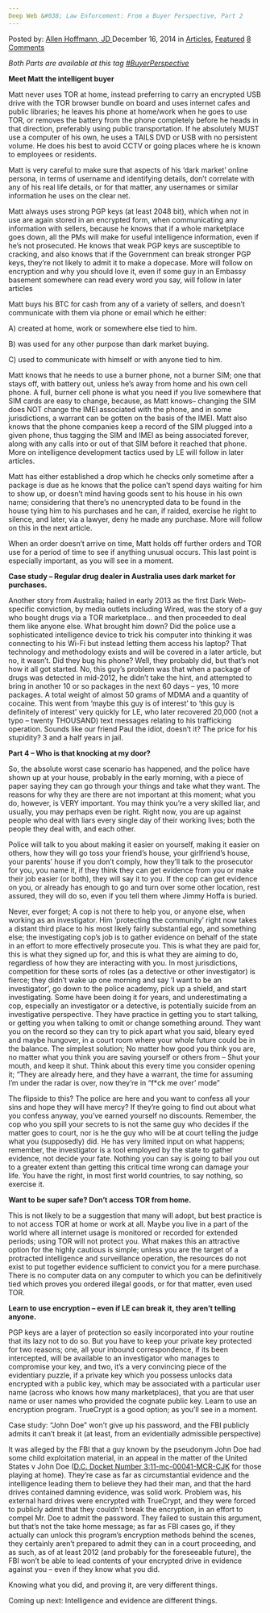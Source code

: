 ```yaml
---
Deep Web &#038; Law Enforcement: From a Buyer Perspective, Part 2
---
```

<article class="post-listing post-7943 post type-post status-publish format-standard has-post-thumbnail hentry category-deepdot-news tag-buyer tag-buyerperspective tag-deep tag-enforcement tag-law tag-part tag-perspective tag-web">
    <div class="post-inner">
    <p class="post-meta">
    <span>Posted by: <a href="https://www.deepdotweb.com/author/lionelhutz/" title="">Allen Hoffmann, JD </a></span>
    <span>December 16, 2014</span>
    <span>in <a href="https://www.deepdotweb.com/category/articles/" rel="category tag">Articles</a>, <a href="https://www.deepdotweb.com/category/deepdot-news/" rel="category tag">Featured</a></span>
    <span><a href="https://www.deepdotweb.com/2014/12/16/deep-web-law-enforcement-buyer-perspective-part-2/#comments">8 Comments</a></span>
    </p>
    <div class="clear"></div>
    <div class="entry">
    <p><em>Both Parts are available at this tag <a href="http://www.deepdotweb.com/tag/BuyerPerspective/">#BuyerPerspective</a></em></p>
    <p><strong>Meet Matt the intelligent buyer</strong></p>
    <p>Matt never uses TOR at home, instead preferring to carry an encrypted USB drive with the TOR browser bundle on board and uses internet cafes and public libraries; he leaves his phone at home/work when he goes to use TOR, or removes the battery from the phone completely before he heads in that direction, preferably using public transportation. If he absolutely MUST use a computer of his own, he uses a TAILS DVD or USB with no persistent volume. He does his best to avoid CCTV or going places where he is known to employees or residents.</p>
    <p>Matt is very careful to make sure that aspects of his &#8216;dark market&#8217; online persona, in terms of username and identifying details, don&#8217;t correlate with any of his real life details, or for that matter, any usernames or similar information he uses on the clear net.</p>
    <p>Matt always uses strong PGP keys (at least 2048 bit), which when not in use are again stored in an encrypted form, when communicating any information with sellers, because he knows that if a whole marketplace goes down, all the PMs will make for useful intelligence information, even if he&#8217;s not prosecuted. He knows that weak PGP keys are susceptible to cracking, and also knows that if the Government can break stronger PGP keys, they’re not likely to admit it to make a dopecase. More will follow on encryption and why you should love it, even if some guy in an Embassy basement somewhere can read every word you say, will follow in later articles</p>
    <p>Matt buys his BTC for cash from any of a variety of sellers, and doesn&#8217;t communicate with them via phone or email which he either:</p>
    <p>A) created at home, work or somewhere else tied to him.</p>
    <p>B) was used for any other purpose than dark market buying.</p>
    <p>C) used to communicate with himself or with anyone tied to him.</p>
    <p>Matt knows that he needs to use a burner phone, not a burner SIM; one that stays off, with battery out, unless he’s away from home and his own cell phone. A full, burner cell phone is what you need if you live somewhere that SIM cards are easy to change, because, as Matt knows– changing the SIM does NOT change the IMEI associated with the phone, and in some jurisdictions, a warrant can be gotten on the basis of the IMEI. Matt also knows that the phone companies keep a record of the SIM plugged into a given phone, thus tagging the SIM and IMEI as being associated forever, along with any calls into or out of that SIM before it reached that phone. More on intelligence development tactics used by LE will follow in later articles.</p>
    <p>Matt has either established a drop which he checks only sometime after a package is due as he knows that the police can&#8217;t spend days waiting for him to show up, or doesn&#8217;t mind having goods sent to his house in his own name; considering that there&#8217;s no unencrypted data to be found in the house tying him to his purchases and he can, if raided, exercise he right to silence, and later, via a lawyer, deny he made any purchase. More will follow on this in the next article.</p>
    <p>When an order doesn&#8217;t arrive on time, Matt holds off further orders and TOR use for a period of time to see if anything unusual occurs. This last point is especially important, as you will see in a moment.</p>
    <p><strong>Case study &#8211; Regular drug dealer in Australia uses dark market for purchases.</strong></p>
    <p>Another story from Australia; hailed in early 2013 as the first Dark Web-specific conviction, by media outlets including Wired, was the story of a guy who bought drugs via a TOR marketplace&#8230; and then proceeded to deal them like anyone else. What brought him down? Did the police use a sophisticated intelligence device to trick his computer into thinking it was connecting to his Wi-Fi but instead letting them access his laptop? That technology and methodology exists and will be covered in a later article, but no, it wasn&#8217;t. Did they bug his phone? Well, they probably did, but that&#8217;s not how it all got started. No, this guy&#8217;s problem was that when a package of drugs was detected in mid-2012, he didn&#8217;t take the hint, and attempted to bring in another 10 or so packages in the next 60 days &#8211; yes, 10 more packages. A total weight of almost 50 grams of MDMA and a quantity of cocaine. This went from &#8216;maybe this guy is of interest&#8217; to &#8216;this guy is definitely of interest&#8217; very quickly for LE, who later recovered 20,000 (not a typo &#8211; twenty THOUSAND) text messages relating to his trafficking operation. Sounds like our friend Paul the idiot, doesn&#8217;t it? The price for his stupidity? 3 and a half years in jail.</p>
    <p><strong>Part 4 &#8211; Who is that knocking at my door?</strong></p>
    <p>So, the absolute worst case scenario has happened, and the police have shown up at your house, probably in the early morning, with a piece of paper saying they can go through your things and take what they want. The reasons for why they are there are not important at this moment; what you do, however, is VERY important. You may think you&#8217;re a very skilled liar, and usually, you may perhaps even be right. Right now, you are up against people who deal with liars every single day of their working lives; both the people they deal with, and each other.</p>
    <p>Police will talk to you about making it easier on yourself, making it easier on others, how they will go toss your friend&#8217;s house, your girlfriend’s house, your parents&#8217; house if you don&#8217;t comply, how they&#8217;ll talk to the prosecutor for you, you name it, if they think they can get evidence from you or make their job easier (or both), they will say it to you. If the cop can get evidence on you, or already has enough to go and turn over some other location, rest assured, they will do so, even if you tell them where Jimmy Hoffa is buried.</p>
    <p>Never, ever forget; A cop is not there to help you, or anyone else, when working as an investigator. Him ‘protecting the community’ right now takes a distant third place to his most likely fairly substantial ego, and something else; the investigating cop&#8217;s job is to gather evidence on behalf of the state in an effort to more effectively prosecute you. This is what they are paid for, this is what they signed up for, and this is what they are aiming to do, regardless of how they are interacting with you. In most jurisdictions, competition for these sorts of roles (as a detective or other investigator) is fierce; they didn’t wake up one morning and say ‘I want to be an investigator’, go down to the police academy, pick up a shield, and start investigating. Some have been doing it for years, and underestimating a cop, especially an investigator or a detective, is potentially suicide from an investigative perspective. They have practice in getting you to start talking, or getting you when talking to omit or change something around. They want you on the record so they can try to pick apart what you said, bleary eyed and maybe hungover, in a court room where your whole future could be in the balance. The simplest solution; No matter how good you think you are, no matter what you think you are saving yourself or others from &#8211; Shut your mouth, and keep it shut. Think about this every time you consider opening it; &#8220;They are already here, and they have a warrant, the time for assuming I&#8217;m under the radar is over, now they’re in “f*ck me over’ mode&#8221;</p>
    <p>The flipside to this? The police are here and you want to confess all your sins and hope they will have mercy? If they&#8217;re going to find out about what you confess anyway, you&#8217;ve earned yourself no discounts. Remember, the cop who you spill your secrets to is not the same guy who decides if the matter goes to court, nor is he the guy who will be at court telling the judge what you (supposedly) did. He has very limited input on what happens; remember, the investigator is a tool employed by the state to gather evidence, not decide your fate. Nothing you can say is going to bail you out to a greater extent than getting this critical time wrong can damage your life. You have the right, in most first world countries, to say nothing, so exercise it.</p>
    <p><strong>Want to be super safe? Don&#8217;t access TOR from home.</strong></p>
    <p>This is not likely to be a suggestion that many will adopt, but best practice is to not access TOR at home or work at all. Maybe you live in a part of the world where all internet usage is monitored or recorded for extended periods; using TOR will not protect you. What makes this an attractive option for the highly cautious is simple; unless you are the target of a protracted intelligence and surveillance operation, the resources do not exist to put together evidence sufficient to convict you for a mere purchase. There is no computer data on any computer to which you can be definitively tied which proves you ordered illegal goods, or for that matter, even used TOR.</p>
    <p><strong>Learn to use encryption – even if LE can break it, they aren’t telling anyone.</strong></p>
    <p>PGP keys are a layer of protection so easily incorporated into your routine that its lazy not to do so. But you have to keep your private key protected for two reasons; one, all your inbound correspondence, if its been intercepted, will be available to an investigator who manages to compromise your key, and two, it’s a very convincing piece of the evidentiary puzzle, if a private key which you possess unlocks data encrypted with a public key, which may be associated with a particular user name (across who knows how many marketplaces), that you are that user name or user names who provided the cognate public key. Learn to use an encryption program. TrueCrypt is a good option; as you’ll see in a moment.</p>
    <p>Case study: “John Doe” won’t give up his password, and the FBI publicly admits it can’t break it (at least, from an evidentially admissible perspective)</p>
    <p>It was alleged by the FBI that a guy known by the pseudonym John Doe had some child exploitation material, in an appeal in the matter of the United States v John Doe (<a href="https://www.eff.org/files/filenode/opiniondoe22312.pdf" target="_blank">D.C. Docket Number <span data-term="goog_2035689323">3:11</span>-mc-00041-MCR-CJK</a> for those playing at home). They’re case as far as circumstantial evidence and the intelligence leading them to believe they had their man, and that the hard drives contained damning evidence, was solid work. Problem was, his external hard drives were encrypted with TrueCrypt, and they were forced to publicly admit that they couldn’t break the encryption, in an effort to compel Mr. Doe to admit the password. They failed to sustain this argument, but that’s not the take home message; as far as FBI cases go, if they actually can unlock this program’s encryption methods behind the scenes, they certainly aren’t prepared to admit they can in a court proceeding, and as such, as of at least 2012 (and probably for the foreseeable future), the FBI won’t be able to lead contents of your encrypted drive in evidence against you – even if they know what you did.</p>
    <p>Knowing what you did, and proving it, are very different things.</p>
    <p>Coming up next: Intelligence and evidence are different things.</p>
    </div>
    <span style="display:none"><a href="https://www.deepdotweb.com/tag/buyer/" rel="tag">buyer</a> <a href="https://www.deepdotweb.com/tag/buyerperspective/" rel="tag">BuyerPerspective</a> <a href="https://www.deepdotweb.com/tag/deep/" rel="tag">deep</a> <a href="https://www.deepdotweb.com/tag/enforcement/" rel="tag">enforcement</a> <a href="https://www.deepdotweb.com/tag/law/" rel="tag">law</a> <a href="https://www.deepdotweb.com/tag/part/" rel="tag">part</a> <a href="https://www.deepdotweb.com/tag/perspective/" rel="tag">perspective</a> <a href="https://www.deepdotweb.com/tag/web/" rel="tag">web</a></span> <span style="display:none" class="updated">2014-12-16</span>
    <div style="display:none" class="vcard author" itemprop="author" itemscope itemtype="http://schema.org/Person"><strong class="fn" itemprop="name"><a href="https://www.deepdotweb.com/author/lionelhutz/" title="Posts by Allen Hoffmann, JD" rel="author">Allen Hoffmann, JD</a></strong></div>
    </div>
</article>

